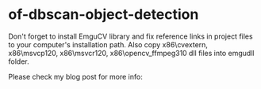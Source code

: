 # of-dbscan-object-detection

Don't forget to install EmguCV library and fix reference links in project files to your computer's installation path. 
Also copy x86\cvextern, x86\msvcp120, x86\msvcr120, x86\opencv_ffmpeg310 dll files into emgudll folder.

Please check my blog post for more info: 
